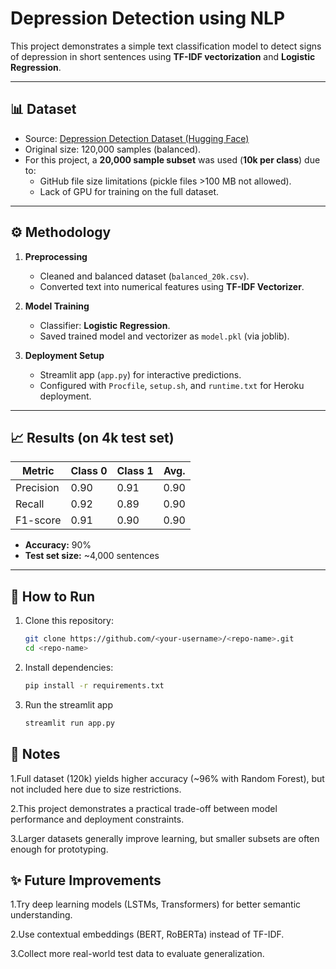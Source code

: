 # Depression Detection using NLP

This project demonstrates a simple text classification model to detect signs of depression in short sentences using **TF-IDF vectorization** and **Logistic Regression**.

---

## 📊 Dataset
- Source: [Depression Detection Dataset (Hugging Face)](https://huggingface.co/datasets/thePixel42/depression-detection)  
- Original size: 120,000 samples (balanced).  
- For this project, a **20,000 sample subset** was used (**10k per class**) due to:
  - GitHub file size limitations (pickle files >100 MB not allowed).
  - Lack of GPU for training on the full dataset.

---

## ⚙️ Methodology
1. **Preprocessing**
   - Cleaned and balanced dataset (`balanced_20k.csv`).
   - Converted text into numerical features using **TF-IDF Vectorizer**.

2. **Model Training**
   - Classifier: **Logistic Regression**.
   - Saved trained model and vectorizer as `model.pkl` (via joblib).

3. **Deployment Setup**
   - Streamlit app (`app.py`) for interactive predictions.
   - Configured with `Procfile`, `setup.sh`, and `runtime.txt` for Heroku deployment.

---

## 📈 Results (on 4k test set)
| Metric     | Class 0 | Class 1 | Avg. |
|------------|---------|---------|------|
| Precision  | 0.90    | 0.91    | 0.90 |
| Recall     | 0.92    | 0.89    | 0.90 |
| F1-score   | 0.91    | 0.90    | 0.90 |

- **Accuracy:** 90%  
- **Test set size:** ~4,000 sentences  

---

## 🚀 How to Run
1. Clone this repository:
   ```bash
   git clone https://github.com/<your-username>/<repo-name>.git
   cd <repo-name>
2. Install dependencies:
   ```bash
   pip install -r requirements.txt
3. Run the streamlit app
   ```bash
   streamlit run app.py

## 📝 Notes

1.Full dataset (120k) yields higher accuracy (~96% with Random Forest), but not included here due to size restrictions.

2.This project demonstrates a practical trade-off between model performance and deployment constraints.

3.Larger datasets generally improve learning, but smaller subsets are often enough for prototyping.

## ✨ Future Improvements

1.Try deep learning models (LSTMs, Transformers) for better semantic understanding.

2.Use contextual embeddings (BERT, RoBERTa) instead of TF-IDF.

3.Collect more real-world test data to evaluate generalization.
